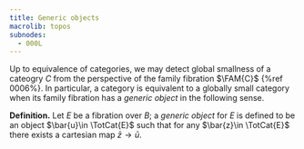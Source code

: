 ```yaml
---
title: Generic objects
macrolib: topos
subnodes:
  - 000L
---
```


Up to equivalence of categories, we may detect global smallness of a cateogry $C$ from the perspective of the family fibration $\FAM{C}$ {%ref 0006%}. In particular, a category is equivalent to a globally small category when its family fibration has a *generic object* in the following sense.

**Definition.** Let $E$ be a fibration over $B$; a *generic object* for $E$ is defined to be an object $\bar{u}\in \TotCat{E}$  such that for any $\bar{z}\in \TotCat{E}$ there exists a cartesian map $\bar{z}\to \bar{u}$.
